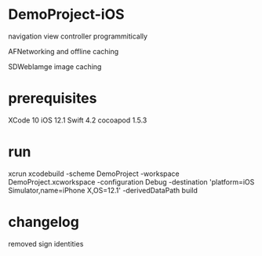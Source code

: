 # DemoProject-iOS


navigation view controller programmitically

AFNetworking and offline caching

SDWebIamge image caching


# prerequisites

XCode 10
iOS 12.1
Swift 4.2
cocoapod  1.5.3

# run
xcrun xcodebuild  -scheme DemoProject  -workspace DemoProject.xcworkspace  -configuration Debug  -destination 'platform=iOS Simulator,name=iPhone X,OS=12.1'  -derivedDataPath  build


# changelog

removed sign identities


